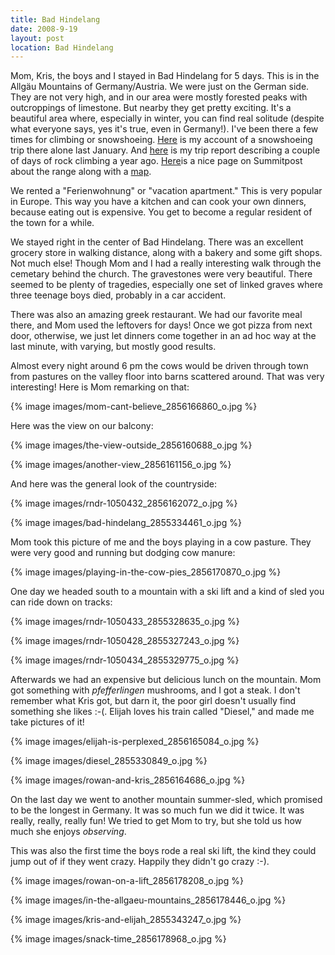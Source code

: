 ```yaml
---
title: Bad Hindelang
date: 2008-9-19
layout: post
location: Bad Hindelang
---
```


Mom, Kris, the boys and I stayed in Bad Hindelang for 5 days. This is
in the Allgäu Mountains of Germany/Austria. We were just on the German
side. They are not very high, and in our area were mostly forested peaks
with outcroppings of limestone. But nearby they get pretty exciting. It's
a beautiful area where, especially in winter, you can find real solitude
(despite what everyone says, yes it's true, even in Germany!). I've been
there a few times for climbing or snowshoeing. [Here](https://www.summitpost.org/trip-report/375128/A-Pleasant-Solitude.html) is
my account of a snowshoeing trip there alone last January. And [here](https://www.summitpost.org/trip-report/286714/Sunny-South-Sides.html) is
my trip report describing a couple of days of rock climbing a year ago.
[Here](https://www.summitpost.org/area/range/154588/allg-u-alps.html)is a nice page on Summitpost about the range along with a [map](https://www.summitpost.org/object_list.php?object_type=4&distance_4=20&distance_lat_4=47.40780&distance_lon_4=10.27810&map_4=1&is_open=1).
  
  
We rented a "Ferienwohnung" or "vacation apartment." This is very popular
in Europe. This way you have a kitchen and can cook your own dinners, because
eating out is expensive. You get to become a regular resident of the town
for a while.
  
  
We stayed right in the center of Bad Hindelang. There was an excellent
grocery store in walking distance, along with a bakery and some gift shops.
Not much else! Though Mom and I had a really interesting walk through the
cemetary behind the church. The gravestones were very beautiful. There
seemed to be plenty of tragedies, especially one set of linked graves where
three teenage boys died, probably in a car accident.
  
  
There was also an amazing greek restaurant. We had our favorite meal there,
and Mom used the leftovers for days! Once we got pizza from next door,
otherwise, we just let dinners come together in an ad hoc way at the last
minute, with varying, but mostly good results.
  
  
Almost every night around 6 pm the cows would be driven through town from
pastures on the valley floor into barns scattered around. That was very
interesting! Here is Mom remarking on that:
  
  
{% image images/mom-cant-believe_2856166860_o.jpg %}
  
  
Here was the view on our balcony:
  
  
{% image images/the-view-outside_2856160688_o.jpg %}
  
{% image images/another-view_2856161156_o.jpg %}
  
  
And here was the general look of the countryside:
  
{% image images/rndr-1050432_2856162072_o.jpg %}
  
{% image images/bad-hindelang_2855334461_o.jpg %}
  
  
Mom took this picture of me and the boys playing in a cow pasture. They
were very good and running but dodging cow manure:
  
{% image images/playing-in-the-cow-pies_2856170870_o.jpg %}
  
  
One day we headed south to a mountain with a ski lift and a kind of sled
you can ride down on tracks:
  
  
{% image images/rndr-1050433_2855328635_o.jpg %}
  
{% image images/rndr-1050428_2855327243_o.jpg %}
  
{% image images/rndr-1050434_2855329775_o.jpg %}
  
  
  
Afterwards we had an expensive but delicious lunch on the mountain. Mom
got something with _pfefferlingen_ mushrooms, and I got a steak. I don't
remember what Kris got, but darn it, the poor girl doesn't usually find
something she likes :-(. Elijah loves his train called "Diesel," and made
me take pictures of it!
  
  
{% image images/elijah-is-perplexed_2856165084_o.jpg %}
  
{% image images/diesel_2855330849_o.jpg %}
  
{% image images/rowan-and-kris_2856164686_o.jpg %}
  
  
On the last day we went to another mountain summer-sled, which promised
to be the longest in Germany. It was so much fun we did it twice. It was
really, really, really fun! We tried to get Mom to try, but she told us
how much she enjoys _observing_.
  
  
This was also the first time the boys rode a real ski lift, the kind they
could jump out of if they went crazy. Happily they didn't go crazy :-).
  
  
{% image images/rowan-on-a-lift_2856178208_o.jpg %}
  
{% image images/in-the-allgaeu-mountains_2856178446_o.jpg %}
  
{% image images/kris-and-elijah_2855343247_o.jpg %}
  
{% image images/snack-time_2856178968_o.jpg %}
